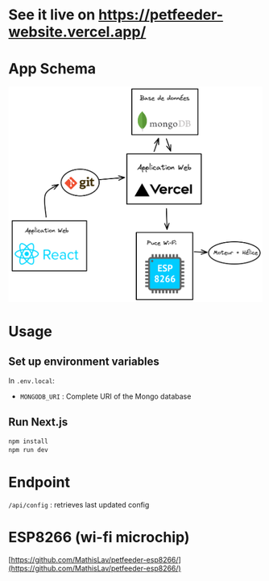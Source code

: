 # See it live on https://petfeeder-website.vercel.app/

# App Schema
![App schema picture](./schema.png "App Schema")

# Usage

## Set up environment variables

In `.env.local`:

- `MONGODB_URI` : Complete URI of the Mongo database

## Run Next.js

```bash
npm install
npm run dev
```

# Endpoint

`/api/config` : retrieves last updated config

# ESP8266 (wi-fi microchip)
[https://github.com/MathisLav/petfeeder-esp8266/](https://github.com/MathisLav/petfeeder-esp8266/)

